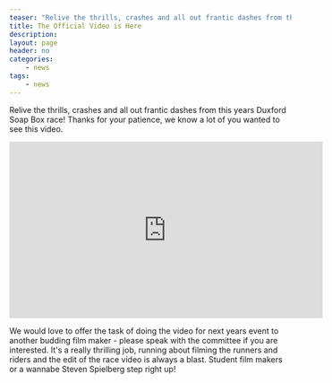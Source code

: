```yaml
---
teaser: "Relive the thrills, crashes and all out frantic dashes from this years Duxford Soap Box"
title: The Official Video is Here
description:
layout: page
header: no
categories:
    - news
tags:
    - news
---
```


Relive the thrills, crashes and all out frantic dashes from this years Duxford Soap Box race! Thanks for your patience, we know a lot of you wanted to see this video.

<iframe width="560" height="315" src="https://www.youtube.com/embed/2w22pqU6v5U" frameborder="0" allow="accelerometer; autoplay; encrypted-media; gyroscope; picture-in-picture" allowfullscreen></iframe>

We would love to offer the task of doing the video for next years event to another budding film maker - please speak with the committee if you are interested. It's a really thrilling job, running about filming the runners and riders and the edit of the race video is always a blast. Student film makers or a wannabe Steven Spielberg step right up!
